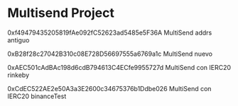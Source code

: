 # Multisend Project


0xf49479435205819fAe092fC52623ad5485e5F36A MultiSend addrs antiguo

0xB28f28c27042B310c08E728D56697555a6769a1c MultiSend nuevo

0xAEC501cAdBAc198d6cdB794613C4ECfe9955727d MultiSend con IERC20 rinkeby

0xCdEC522AE2e50A3a3E2600c34675376b1Ddbe026 MultiSend con IERC20 binanceTest
